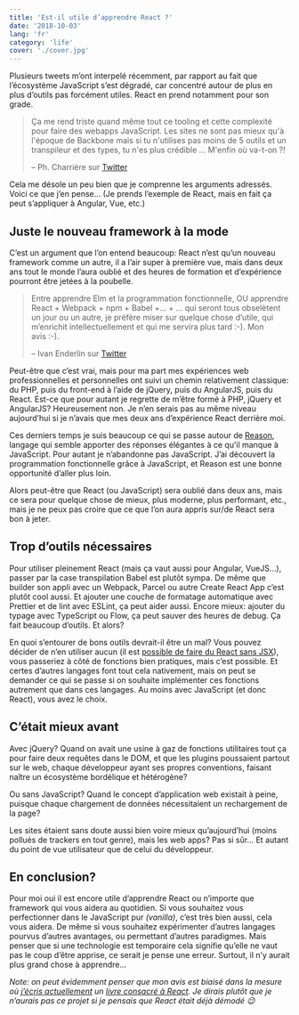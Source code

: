 ```yaml
---
title: 'Est-il utile d’apprendre React ?'
date: '2018-10-03'
lang: 'fr'
category: 'life'
cover: './cover.jpg'
---
```


Plusieurs tweets m’ont interpelé récemment, par rapport au fait que l’écosystème JavaScript s’est dégradé, car concentré autour de plus en plus d’outils pas forcément utiles. React en prend notamment pour son grade.

> Ça me rend triste quand même tout ce tooling et cette complexité pour faire des webapps JavaScript. Les sites ne sont pas mieux qu'à l'époque de Backbone mais si tu n'utilises pas moins de 5 outils et un transpileur et des types, tu n'es plus crédible ... M'enfin où va-t-on ?!
>
> – Ph. Charrière sur [Twitter](https://twitter.com/k33g_org/status/1047072836895068163)

Cela me désole un peu bien que je comprenne les arguments adressés. Voici ce que j’en pense… (Je prends l’exemple de React, mais en fait ça peut s’appliquer à Angular, Vue, etc.)

## Juste le nouveau framework à la mode

C’est un argument que l’on entend beaucoup: React n’est qu’un nouveau framework comme un autre, il a l’air super à première vue, mais dans deux ans tout le monde l’aura oublié et des heures de formation et d’expérience pourront être jetées à la poubelle.

> Entre apprendre Elm et la programmation fonctionnelle, OU apprendre React + Webpack + npm + Babel +… + … qui seront tous obselètent un jour ou un autre, je préfère miser sur quelque chose d’utile, qui m’enrichit intellectuellement et qui me servira plus tard :-). Mon avis :-).
>
> – Ivan Enderlin sur [Twitter](https://twitter.com/mnt_io)

Peut-être que c’est vrai, mais pour ma part mes expériences web professionnelles et personnelles ont suivi un chemin relativement classique: du PHP, puis du front-end à l’aide de jQuery, puis du AngularJS, puis du React. Est-ce que pour autant je regrette de m’être formé à PHP, jQuery et AngularJS? Heureusement non. Je n’en serais pas au même niveau aujourd’hui si je n’avais que mes deux ans d’expérience React derrière moi.

Ces derniers temps je suis beaucoup ce qui se passe autour de [Reason](https://reasonml.github.io), langage qui semble apporter des réponses élégantes à ce qu’il manque à JavaScript. Pour autant je n’abandonne pas JavaScript. J’ai découvert la programmation fonctionnelle grâce à JavaScript, et Reason est une bonne opportunité d’aller plus loin.

Alors peut-être que React (ou JavaScript) sera oublié dans deux ans, mais ce sera pour quelque chose de mieux, plus moderne, plus performant, etc., mais je ne peux pas croire que ce que l’on aura appris sur/de React sera bon à jeter.

## Trop d’outils nécessaires

Pour utiliser pleinement React (mais ça vaut aussi pour Angular, VueJS…), passer par la case transpilation Babel est plutôt sympa. De même que builder son appli avec un Webpack, Parcel ou autre Create React App c’est plutôt cool aussi. Et ajouter une couche de formatage automatique avec Prettier et de lint avec ESLint, ça peut aider aussi. Encore mieux: ajouter du typage avec TypeScript ou Flow, ça peut sauver des heures de debug. Ça fait beaucoup d’outils. Et alors?

En quoi s’entourer de bons outils devrait-il être un mal? Vous pouvez décider de n’en utiliser aucun (il est [possible de faire du React sans JSX](https://reactjs.org/docs/react-without-jsx.html)), vous passeriez à côté de fonctions bien pratiques, mais c’est possible. Et certes d’autres langages font tout cela nativement, mais on peut se demander ce qui se passe si on souhaite implémenter ces fonctions autrement que dans ces langages. Au moins avec JavaScript (et donc React), vous avez le choix.

## C’était mieux avant

Avec jQuery? Quand on avait une usine à gaz de fonctions utilitaires tout ça pour faire deux requêtes dans le DOM, et que les plugins poussaient partout sur le web, chaque développeur ayant ses propres conventions, faisant naître un écosystème bordélique et hétérogène?

Ou sans JavaScript? Quand le concept d’application web existait à peine, puisque chaque chargement de données nécessitaient un rechargement de la page?

Les sites étaient sans doute aussi bien voire mieux qu’aujourd’hui (moins pollués de trackers en tout genre), mais les web apps? Pas si sûr… Et autant du point de vue utilisateur que de celui du développeur.

## En conclusion?

Pour moi oui il est encore utile d’apprendre React ou n’importe que framework qui vous aidera au quotidien. Si vous souhaitez vous perfectionner dans le JavaScript pur _(vanilla)_, c’est très bien aussi, cela vous aidera. De même si vous souhaitez expérimenter d’autres langages pourvus d’autres avantages, ou permettant d’autres paradigmes. Mais penser que si une technologie est temporaire cela signifie qu’elle ne vaut pas le coup d’être apprise, ce serait je pense une erreur. Surtout, il n’y aurait plus grand chose à apprendre…

_Note: on peut évidemment penser que mon avis est biaisé dans la mesure où [j’écris actuellement](https://blog.castiel.me/posts/2018-09-25-pourquoi-un-livre-sur-react/) un [livre consacré à React](https://leanpub.com/apps-web-modernes-react). Je dirais plutôt que je n’aurais pas ce projet si je pensais que React était déjà démodé 😉_
